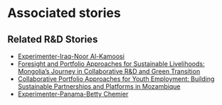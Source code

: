 # Associated stories

<!-- !!DO NOT REMOVE!! start autogenerated hyperlinks -->
## Related R&D Stories
- [Experimenter-Iraq-Noor Al-Kamoosi](/stories/?doc=Experimenters_IRQ)
- [Foresight and Portfolio Approaches for Sustainable Livelihoods: Mongolia’s Journey in Collaborative R&D and Green Transition](/stories/?doc=Explorers_MNG)
- [Collaborative Portfolio Approaches for Youth Employment: Building Sustainable Partnerships and Platforms in Mozambique](/stories/?doc=Explorers_MOZ)
- [Experimenter-Panama-Betty Chemier](/stories/?doc=Experimenters_PAN)
<!-- !!DO NOT REMOVE!! end autogenerated hyperlinks -->
